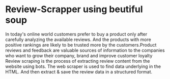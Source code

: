 # Review-Scrapper using beutiful soup
In today's online world customers prefer to buy a product only after carefully analyzing the available reviews. And the products with more positive rankings are likely to be trusted more by the customers.Product reviews and feedback are valuable sources of information to the companies who want to grow their company, brand and improve customer loyalty Review scraping is the process of extracting review content from the website using bots. The web scraper is used to find data underlying in the HTML. And then extract & save the review data in a structured format.

